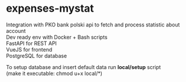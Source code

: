# expenses-mystat
Integration with PKO bank polski api to fetch and process statistic about account<br>
Dev ready env with Docker + Bash scripts<br>
FastAPI for REST API<br>
VueJS for frontend<br>
PostgreSQL for database<br>

To setup database and insert default data run __local/setup__ script<br>
(make it executable: chmod u+x local/*)
